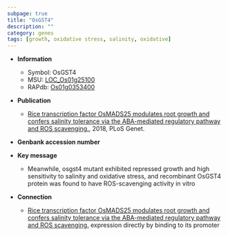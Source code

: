 ```yaml
---
subpage: true
title: "OsGST4"
description: ""
category: genes
tags: [growth, oxidative stress, salinity, oxidative]
---
```


* **Information**  
    + Symbol: OsGST4  
    + MSU: [LOC_Os01g25100](http://rice.plantbiology.msu.edu/cgi-bin/ORF_infopage.cgi?orf=LOC_Os01g25100)  
    + RAPdb: [Os01g0353400](http://rapdb.dna.affrc.go.jp/viewer/gbrowse_details/irgsp1?name=Os01g0353400)  

* **Publication**  
    + [Rice transcription factor OsMADS25 modulates root growth and confers salinity tolerance via the ABA-mediated regulatory pathway and ROS scavenging.](http://www.ncbi.nlm.nih.gov/pubmed?term=Rice+transcription+factor+OsMADS25+modulates+root+growth+and+confers+salinity+tolerance+via+the+ABA-mediated+regulatory+pathway+and+ROS+scavenging.%5BTitle%5D), 2018, PLoS Genet.

* **Genbank accession number**  

* **Key message**  
    + Meanwhile, osgst4 mutant exhibited repressed growth and high sensitivity to salinity and oxidative stress, and recombinant OsGST4 protein was found to have ROS-scavenging activity in vitro

* **Connection**  
    + [Rice transcription factor OsMADS25 modulates root growth and confers salinity tolerance via the ABA-mediated regulatory pathway and ROS scavenging.](glutathione+S-transferase) expression directly by binding to its promoter



